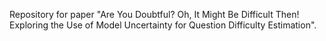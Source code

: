 Repository for paper "Are You Doubtful? Oh, It Might Be Difficult Then! Exploring the Use of Model Uncertainty for Question Difficulty Estimation".
